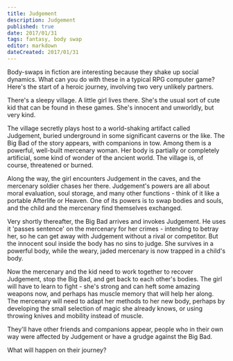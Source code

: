 ```yaml
---
title: Judgement
description: Judgement
published: true
date: 2017/01/31
tags: fantasy, body swap
editor: markdown
dateCreated: 2017/01/31
---
```


Body-swaps in fiction are interesting because they shake up social dynamics.
What can you do with these in a typical RPG computer game?
Here's the start of a heroic journey, involving two very unlikely partners.

<!-- more -->

There's a sleepy village.
A little girl lives there.
She's the usual sort of cute kid that can be found in these games.
She's innocent and unworldly, but very kind.

The village secretly plays host to a world-shaking artifact called
Judgement, buried underground in some significant caverns or the like.
The Big Bad of the story appears, with companions in tow.
Among them is a powerful, well-built mercenary woman.
Her body is partially or completely artificial, some kind of wonder
of the ancient world.
The village is, of course, threatened or burned.

Along the way, the girl encounters Judgement in the caves,
and the mercenary soldier chases her there.
Judgement's powers are all about moral evaluation, soul storage,
and many other functions - think of it like a portable Afterlife or Heaven.
One of its powers is to swap bodies and souls,
and the child and the mercenary find themselves exchanged.

Very shortly thereafter, the Big Bad arrives and invokes Judgement.
He uses it 'passes sentence' on the mercenary for her crimes -
intending to betray her, so he can get away with Judgement without a rival or competitor.
But the innocent soul inside the body has no sins to judge.
She survives in a powerful body,
while the weary, jaded mercenary is now trapped in a child's body.

Now the mercenary and the kid need to work together
to recover Judgement, stop the Big Bad, and get back to each other's bodies.
The girl will have to learn to fight - she's strong and can heft
some amazing weapons now, and perhaps has muscle memory that will help her along.
The mercenary will need to adapt her methods to her new body,
perhaps by developing the small selection of magic she already knows,
or using throwing knives and mobility instead of muscle.

They'll have other friends and companions appear,
people who in their own way were affected by Judgement
or have a grudge against the Big Bad.

What will happen on their journey?
